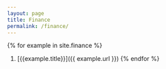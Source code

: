 ```yaml
---
layout: page
title: Finance
permalink: /finance/
---
```


{% for example in site.finance %}
1. [{{example.title}}]({{ example.url }})
{% endfor %}